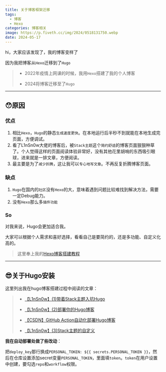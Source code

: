 ```yaml
---
title: 关于博客框架迁移
tags:
  - 博客
  - Hexo
categories: 博客相关
image: https://p.fiveth.cc/img/2024/0518131750.webp
date: 2024-05-17
---
```


hi，大家应该发现了，我的博客变样了

因为我把博客从`Hexo`迁移到了`Hugo`

> - 2022年疫情上网课的时候，我用`Hexo`搭建了我的个人博客
> 
> - 2024将博客迁移至了`Hugo`

------

## 😯原因

### 优点

1. 相比`Hexo`，`Hugo`的静态`生成速度更快`。在本地运行后半秒不到就能在本地生成完页面，方便调试。
2. 看了L1nSn0w大佬的博客后，被`Stack主题`这个`简约舒适`的博客页面狠狠种草了。个人觉得这样的页面阅读体验非常好，没有其他花里胡哨的东西吸引眼球，进来就是一排文章，方便阅读。
3. 最主要是为了`减少折腾`，这让我可以`专心地写文章`。不再反复折腾博客页面。

### 缺点

1. `Hugo`在国内的`社区`没有`Hexo`的大，意味着遇到问题比较难找到解决方法，需要一定Debug能力。
2. 没有`Hexo`那么多`插件功能`

### So

对我来说，Hugo会更加适合我。

大家可以根据个人需求和喜好选择，看看自己是要简约的，还是多功能、自定义化高的。

> 这里奉上我的[Hexo博客搭建教程](https://blog.fiveth.cc/tags/hexo/)

------

## 😎关于Hugo安装

这里列出我在hugo博客搭建过程中阅读的文章：

>- [【L1nSn0w】(1)带着Stack主题入坑Hugo](https://blog.linsnow.cn/p/join-hugo-and-stack/)
>
>- [【L1nSn0w】(2)部署你的Hugo博客](https://blog.linsnow.cn/p/deploy-hugo/)
>
>- [【CSDN】GitHub Action自动化部署Hugo博客](https://blog.csdn.net/m0_51993913/article/details/132657065)
>
>- [【L1nSn0w】(3)Stack主题的自定义](https://blog.linsnow.cn/p/modify-hugo/)

**我在自动部署处做了些改动**：

把`deploy_key`那行换成`PERSONAL_TOKEN: ${{ secrets.PERSONAL_TOKEN }}`，然后在仓库设置添加secret变量`PERSONAL_TOKEN`，里面填`token`。`token`在用户设置中创建，要勾选`repo`和`workflow`权限。

